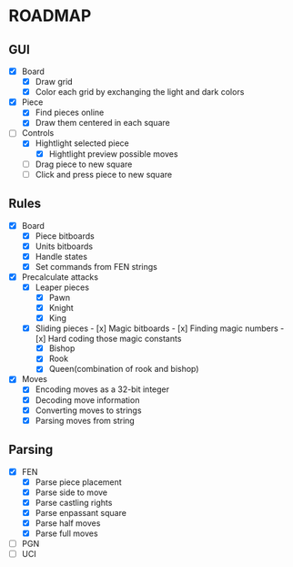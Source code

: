 # ROADMAP
## GUI
- [x] Board
  - [x] Draw grid
  - [x] Color each grid by exchanging the light and dark colors
- [x] Piece
  - [x] Find pieces online
  - [x] Draw them centered in each square
- [ ] Controls
  - [x] Hightlight selected piece
	- [x] Hightlight preview possible moves
  - [ ] Drag piece to new square
  - [ ] Click and press piece to new square

## Rules
- [x] Board
  - [x] Piece bitboards
  - [x] Units bitboards
  - [x] Handle states
  - [x] Set commands from FEN strings
- [x] Precalculate attacks
  - [x] Leaper pieces
    - [x] Pawn
    - [x] Knight
    - [x] King
  - [x] Sliding pieces
		- [x] Magic bitboards
			- [x] Finding magic numbers
			- [x] Hard coding those magic constants
    - [x] Bishop
    - [x] Rook
    - [x] Queen(combination of rook and bishop)
- [x] Moves
	- [x] Encoding moves as a 32-bit integer
	- [x] Decoding move information
	- [x] Converting moves to strings
	- [x] Parsing moves from string

## Parsing
- [x] FEN
	- [x] Parse piece placement
	- [x] Parse side to move
	- [x] Parse castling rights
	- [x] Parse enpassant square
	- [x] Parse half moves
	- [x] Parse full moves
- [ ] PGN
- [ ] UCI
